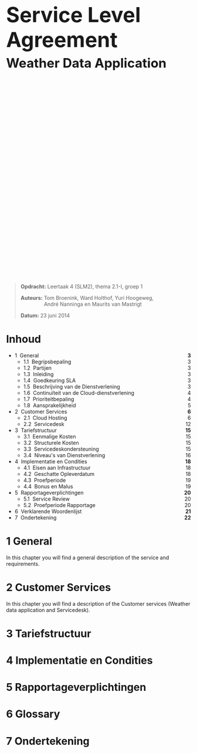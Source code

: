 <h1 style="font-size:4em">Service Level Agreement</h1>
<h2 style="font-size:2.5em;margin:-30px 0 580px">Weather Data Application</h2>

> __Opdracht:__ Leertaak 4 (SLM2), thema 2.1-I, groep 1
>
> __Auteurs:__ <span style="display:inline-block;vertical-align:top">Tom Broenink, Ward Holthof, Yuri Hoogeweg,<br/>André Nanninga en Maurits van Mastrigt</span>
>
> __Datum:__ 23 juni 2014

<!-- header: Vertrouwelijk document - SLM2, Groep 1, Thema 2.1-I -->

# Inhoud

- 1 &nbsp;General											<span style="float:right;font-weight:bold">3</span>
	- 1.1 &nbsp;Begripsbepaling								<span style="float:right;font-weight:normal">3</span>
	- 1.2 &nbsp;Partijen									<span style="float:right;font-weight:normal">3</span>
	- 1.3 &nbsp;Inleiding									<span style="float:right;font-weight:normal">3</span>
	- 1.4 &nbsp;Goedkeuring SLA								<span style="float:right;font-weight:normal">3</span>
	- 1.5 &nbsp;Beschrijving van de Dienstverlening			<span style="float:right;font-weight:normal">3</span>
	- 1.6 &nbsp;Continuïteit van de Cloud-dienstverlening	<span style="float:right;font-weight:normal">4</span>
	- 1.7 &nbsp;Prioriteitbepaling							<span style="float:right;font-weight:normal">4</span>
	- 1.8 &nbsp;Aansprakelijkheid							<span style="float:right;font-weight:normal">5</span>
- 2 &nbsp;Customer Services										<span style="float:right;font-weight:bold">6</span>
	- 2.1 &nbsp;Cloud Hosting								<span style="float:right;font-weight:normal">6</span>
	- 2.2 &nbsp;Servicedesk									<span style="float:right;font-weight:normal">12</span>
- 3 &nbsp;Tariefstructuur									<span style="float:right;font-weight:bold">15</span>
	- 3.1 &nbsp;Eenmalige Kosten							<span style="float:right;font-weight:normal">15</span>
	- 3.2 &nbsp;Structurele Kosten							<span style="float:right;font-weight:normal">15</span>
	- 3.3 &nbsp;Servicedeskondersteuning					<span style="float:right;font-weight:normal">15</span>
	- 3.4 &nbsp;Niveau's van Dienstverlening				<span style="float:right;font-weight:normal">16</span>
- 4 &nbsp;Implementatie en Condities						<span style="float:right;font-weight:bold">18</span>
	- 4.1 &nbsp;Eisen aan Infrastructuur					<span style="float:right;font-weight:normal">18</span>
	- 4.2 &nbsp;Geschatte Opleverdatum						<span style="float:right;font-weight:normal">18</span>
	- 4.3 &nbsp;Proefperiode								<span style="float:right;font-weight:normal">19</span>
	- 4.4 &nbsp;Bonus en Malus								<span style="float:right;font-weight:normal">19</span>
- 5 &nbsp;Rapportageverplichtingen							<span style="float:right;font-weight:bold">20</span>
	- 5.1 &nbsp;Service Review								<span style="float:right;font-weight:normal">20</span>
	- 5.2 &nbsp;Proefperiode Rapportage						<span style="float:right;font-weight:normal">20</span>
- 6 &nbsp;Verklarende Woordenlijst							<span style="float:right;font-weight:bold">21</span>
- 7 &nbsp;Ondertekening										<span style="float:right;font-weight:bold">22</span>

# 1 General

In this chapter you will find a general description of the service and requirements.

<!-- @include General/Definitions.md -->
<!-- @include General/Parties.md -->
<!-- @include General/Introduction.md -->
<!-- @include General/Approval SLA.md -->
<!-- @include General/Service Description.md -->
<!-- @include General/Service Continuity.md -->
<!-- @include General/Priority Definitions.md -->
<!-- @include General/Responsibility.md -->

# 2 Customer Services

In this chapter you will find a description of the Customer services (Weather data application and Servicedesk).

<!-- @include Customer Services/Customer Services.md -->

# 3 Tariefstructuur

<!-- @include Tariefstructuur/Eenmalige Kosten.md -->
<!-- @include Tariefstructuur/Structurele Kosten.md -->
<!-- @include Tariefstructuur/Servicedeskondersteuning.md -->
<!-- @include Tariefstructuur/Niveau's van Dienstverlening.md -->

# 4 Implementatie en Condities

<!-- @include Implementatie en Condities/Eisen aan Infrastructuur.md -->
<!-- @include Implementatie en Condities/Geschatte Opleverdatum.md -->
<!-- @include Implementatie en Condities/Proefperiode.md -->
<!-- @include Implementatie en Condities/Bonus en Malus.md -->

# 5 Rapportageverplichtingen

<!-- @include Rapportageverplichtingen/Service Review.md -->
<!-- @include Rapportageverplichtingen/Proefperiode Rapportage.md -->

# 6 Glossary

<!-- @include Glossary/Glossary.md -->

# 7 Ondertekening

<!-- @include Ondertekening/Ondertekening.md -->